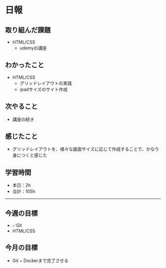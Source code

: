 # 日報

## 取り組んだ課題  

- HTML/CSS
  - udemyの講座

## わかったこと

- HTML/CSS
  - グリッドレイアウトの実践
  - ipadサイズのサイト作成

## 次やること

- 講座の続き

## 感じたこと

- グリッドレイアウトを、様々な画面サイズに応じて作成することで、かなり身につくと感じた

## 学習時間

- 本日：2h
- 合計：105h

---

## 今週の目標

- ✅Git
- HTML/CSS

## 今月の目標

- Git ~ Dockerまで完了させる
